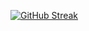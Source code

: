 [![GitHub Streak](https://streak-stats.demolab.com?user=thisisemre&theme=radical&hide_border=true)](https://git.io/streak-stats)
